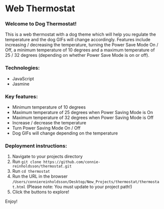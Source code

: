 # Web Thermostat

### Welcome to Dog Thermostat!

This is a web thermostat with a dog theme which will help you regulate the temperature and the dog GIFs will change accordingly. Features include increasing / decreasing the temperature, turning the Power Save Mode On / Off, a minimum temperature of 10 degrees and a maximum temperature of 25 / 32 degrees (depending on whether Power Save Mode is on or off).

### Technologies:
- JavaScript
- Jasmine

### Key features:
- Minimum temperature of 10 degrees
- Maximum temperature of 25 degrees when Power Saving Mode is On
- Maximum temperature of 32 degrees when Power Saving Mode is Off
- Increase / decrease the temperature
- Turn Power Saving Mode On / Off
- Dog GIFs will change depending on the temperature

### Deployment instructions:
1. Navigate to your projects directory
2. Run ```git clone https://github.com/connie-reinholdsson/thermostat.git```
3. Run ```cd thermostat```
4. Run the URL in the browser ```/Users/conniereinholdsson/Desktop/New_Projects/thermostat/thermostat.html``` (Please note: You must update to your project path!)
5. Click the buttons to explore!

Enjoy!
